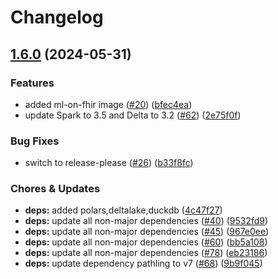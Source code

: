 # Changelog

## [1.6.0](https://github.com/miracum/util-images/compare/ml-on-fhir-v1.5.2...ml-on-fhir-v1.6.0) (2024-05-31)


### Features

* added ml-on-fhir image ([#20](https://github.com/miracum/util-images/issues/20)) ([bfec4ea](https://github.com/miracum/util-images/commit/bfec4eaf0f5ab00916374f9c8fbb2a0335ce6eab))
* update Spark to 3.5 and Delta to 3.2 ([#62](https://github.com/miracum/util-images/issues/62)) ([2e75f0f](https://github.com/miracum/util-images/commit/2e75f0f74a24309f70e9b2f70cce8778d606b0a6))


### Bug Fixes

* switch to release-please ([#26](https://github.com/miracum/util-images/issues/26)) ([b33f8fc](https://github.com/miracum/util-images/commit/b33f8fc20e99216e7242e47102ef36830ce9cbbc))


### Chores & Updates

* **deps:** added polars,deltalake,duckdb ([4c47f27](https://github.com/miracum/util-images/commit/4c47f27009a9453a6bf8295c6c99f34ce2cb0503))
* **deps:** update all non-major dependencies ([#40](https://github.com/miracum/util-images/issues/40)) ([9532fd9](https://github.com/miracum/util-images/commit/9532fd96759994d85f3c023a3673045f1a1426b1))
* **deps:** update all non-major dependencies ([#45](https://github.com/miracum/util-images/issues/45)) ([967e0ee](https://github.com/miracum/util-images/commit/967e0eed203fd71157014c5d547f183bc71dcd7c))
* **deps:** update all non-major dependencies ([#60](https://github.com/miracum/util-images/issues/60)) ([bb5a108](https://github.com/miracum/util-images/commit/bb5a10825fe88bae3cd60965eae27582c2e3d2e7))
* **deps:** update all non-major dependencies ([#78](https://github.com/miracum/util-images/issues/78)) ([eb23186](https://github.com/miracum/util-images/commit/eb23186d5b577a7d6974646a1cf65ba9489dd7d7))
* **deps:** update dependency pathling to v7 ([#68](https://github.com/miracum/util-images/issues/68)) ([9b9f045](https://github.com/miracum/util-images/commit/9b9f045bd2efa552df899ed4bb880affb54fe441))
